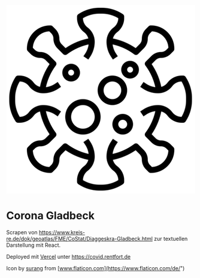![Covid Icon](public/favicon.svg)

# Corona Gladbeck

Scrapen von https://www.kreis-re.de/dok/geoatlas/FME/CoStat/Diaggeskra-Gladbeck.html zur textuellen Darstellung
mit React.

Deployed mit [Vercel](https://vercel.com/) unter https://covid.rentfort.de

Icon by [surang](https://www.flaticon.com/de/autoren/surang) from [www.flaticon.com](https://www.flaticon.com/de/")